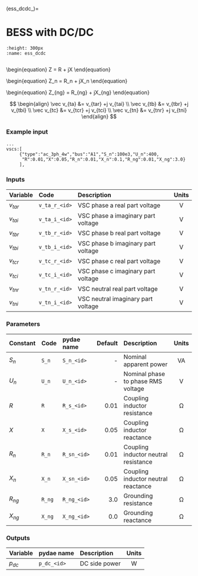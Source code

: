 (ess_dcdc_)=
# BESS with DC/DC

```{figure} ac_3ph_4w_l.svg
:height: 300px
:name: ess_dcdc


```

\begin{equation}
Z = R + jX 
\end{equation}

\begin{equation}
Z_n = R_n + jX_n 
\end{equation}

\begin{equation}
Z_{ng} = R_{ng} + jX_{ng} 
\end{equation}

$$
\begin{align}
\vec v_{ta} &= v_{tar} +j v_{tai}  \\ 
\vec v_{tb} &= v_{tbr} +j v_{tbi}  \\ 
\vec v_{tc} &= v_{tcr} +j v_{tci}  \\ 
\vec v_{tn} &= v_{tnr} +j v_{tni}   
\end{align}
$$

### Example input

```{code} 
...
vscs:[
     {"type":"ac_3ph_4w","bus":"A1","S_n":100e3,"U_n":400,
      "R":0.01,"X":0.05,"R_n":0.01,"X_n":0.1,"R_ng":0.01,"X_ng":3.0}
     ],
```

### Inputs

| Variable       | Code            | Description                          |  Units |
| :--------------| :----------     | :-----------------------             | :-----:| 
| $v_{tar}$      | ``v_ta_r_<id>`` | VSC phase a real part voltage        |  V     |    
| $v_{tai}$      | ``v_ta_i_<id>`` | VSC phase a imaginary part voltage   |  V     |             
| $v_{tbr}$      | ``v_tb_r_<id>`` | VSC phase b real part voltage        |  V     |    
| $v_{tbi}$      | ``v_tb_i_<id>`` | VSC phase b imaginary part voltage   |  V     |    
| $v_{tcr}$      | ``v_tc_r_<id>`` | VSC phase c real part voltage        |  V     |    
| $v_{tci}$      | ``v_tc_i_<id>`` | VSC phase c imaginary part voltage   |  V     |    
| $v_{tnr}$      | ``v_tn_r_<id>`` | VSC neutral real part voltage        |  V     |    
| $v_{tni}$      | ``v_tn_i_<id>`` | VSC neutral imaginary part voltage   |  V     |    

### Parameters

| Constant   | Code       | pydae name        | Default| Description                               |  Units  |
| :--------- |:---------  |:---------         |-------:| :---------------------------------------- | :------:| 
| $S_n$      | ``S_n``    | ``S_n_<id>``      | -      | Nominal apparent power                    |  VA     | 
| $U_n$      | ``U_n``    | ``U_n_<id>``      | -      | Nominal phase to phase RMS voltage        |  V      | 
| $R$        | ``R``      | ``R_s_<id>``      | 0.01   | Coupling inductor resistance              |  Ω      | 
| $X$        | ``X``      | ``X_s_<id>``      | 0.05   | Coupling inductor reactance               |  Ω      | 
| $R_n$      | ``R_n``    | ``R_sn_<id>``     | 0.01   | Coupling inductor neutral resistance      |  Ω      | 
| $X_n$      | ``X_n``    | ``X_sn_<id>``     | 0.05   | Coupling inductor neutral reactance       |  Ω      | 
| $R_{ng}$   | ``R_ng``   | ``R_ng_<id>``     | 3.0    | Grounding resistance                      |  Ω      | 
| $X_{ng}$   | ``X_ng``   | ``X_ng_<id>``     | 0.0    | Grounding reactance                       |  Ω      | 




### Outputs

| Variable   | pydae name   | Description           |  Units  |
| :--------- | :----------  | :-------------------- |:-------:|     
| $p_{dc}$   | ``p_dc_<id>``| DC side power         |  W      | 

